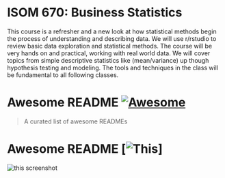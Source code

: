 # ISOM 670: Business Statistics
This course is a refresher and a new look at how statistical methods begin the process of understanding
and describing data. We will use r/rstudio to review basic data exploration and statistical methods. The
course will be very hands on and practical, working with real world data. We will cover topics from simple
descriptive statistics like (mean/variance) up though hypothesis testing and modeling. The tools and
techniques in the class will be fundamental to all following classes.

# Awesome README [![Awesome](https://githubjiezhu.s3.amazonaws.com/JZ.JPG)](https://github.com/sindresorhus/awesome#readme)
> A curated list of awesome READMEs

# Awesome README [![This](../images/JZ.JPG)]
![this screenshot](../images/JZ.jpg)
